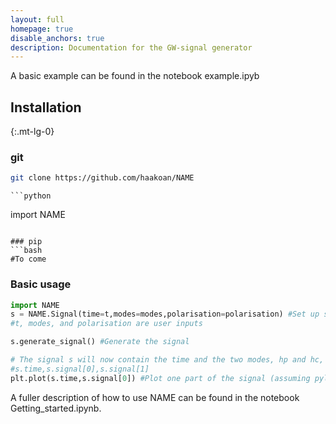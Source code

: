 ```yaml
---
layout: full
homepage: true
disable_anchors: true
description: Documentation for the GW-signal generator
---
```


A basic example can be found in the notebook example.ipyb

<div class="row">
<div class="col-lg-6" markdown="1">

## Installation
{:.mt-lg-0}

### git
   ```bash
  git clone https://github.com/haakoan/NAME
  ```
    ```python
  import NAME
  ```

### pip
  ```bash
  #To come 
  ```

### Basic usage

```python
import NAME
s = NAME.Signal(time=t,modes=modes,polarisation=polarisation) #Set up signal
#t, modes, and polarisation are user inputs

s.generate_signal() #Generate the signal

# The signal s will now contain the time and the two modes, hp and hc, in
#s.time,s.signal[0],s.signal[1]
plt.plot(s.time,s.signal[0]) #Plot one part of the signal (assuming pylab is imported as plt)
```

A fuller description of how to use NAME can be found in the notebook Getting_started.ipynb.

</div>

